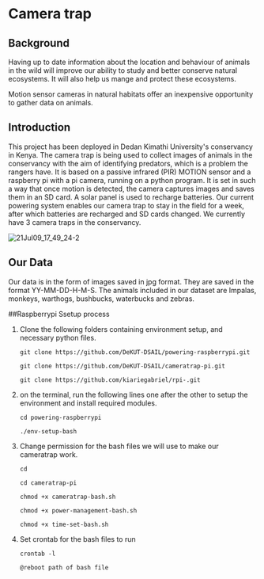 # Camera trap 

## Background
Having up to date information about the location and behaviour of animals in the wild will improve our ability to study and better conserve natural ecosystems. It will also help us mange and protect these ecosystems. 

Motion sensor cameras in natural habitats offer an inexpensive opportunity to gather data on animals.


## Introduction

This project has been deployed in Dedan Kimathi University's conservancy in Kenya. 
The camera trap is being used to collect images of animals in the conservancy with the aim of identifying predators, which is a problem the rangers have.
It is based on a passive infrared (PIR) MOTION sensor and a raspberry pi with a pi camera, running on a python program. 
It is set in such a way that once motion is detected, the camera captures images and saves them in an SD card. 
A solar panel is used to recharge batteries. Our current powering system enables our camera trap to stay in the field for a week, after which batteries are recharged and SD cards changed. We currently have 3 camera traps in the conservancy.

![21Jul09_17_49_24-2](https://user-images.githubusercontent.com/74656615/134635155-9b8b6b24-b332-453f-801c-2ae9e726c07a.jpg)



## Our Data
Our data is in the form of images saved in jpg format. They are saved in the format YY-MM-DD-H-M-S.
The animals included in our dataset are Impalas, monkeys, warthogs, bushbucks, waterbucks and zebras.

##Raspberrypi Ssetup process

1. Clone the following folders containing environment setup, and necessary python files.

      `git clone https://github.com/DeKUT-DSAIL/powering-raspberrypi.git`
      
      `git clone https://github.com/DeKUT-DSAIL/cameratrap-pi.git`
      
      `git clone https://github.com/kiariegabriel/rpi-.git`
      
2. on the terminal, run the following lines one after the other to setup the environment and install required modules.

    `cd powering-raspberrypi`
    
    `./env-setup-bash`
    
    
2. Change permission for the bash files we will use to make our cameratrap work.

    `cd`
    
    `cd cameratrap-pi`
    
    `chmod +x cameratrap-bash.sh`
    
    `chmod +x power-management-bash.sh`
    
    `chmod +x time-set-bash.sh`
    
3. Set crontab for the bash files to run 

    `crontab -l`
    
    `@reboot path of bash file`
    
 




